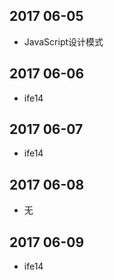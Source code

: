 ## 2017 06-05
*  JavaScript设计模式

## 2017 06-06
*  ife14

## 2017 06-07
*  ife14

## 2017 06-08
*  无

## 2017 06-09
*  ife14


